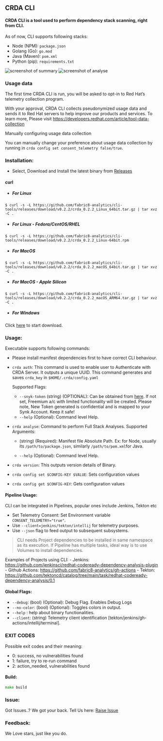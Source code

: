 ## CRDA CLI

#### CRDA CLI is a tool used to perform dependency stack scanning, right from CLI. 
As of now, CLI supports following stacks:
- Node (NPM): `package.json` 
- Golang (Go): `go.mod`
- Java (Maven): `pom.xml`
- Python (pip): `requirements.txt`

![screenshot of summary](https://github.com/fabric8-analytics/cli-tools/blob/b407d2a7c595a47e3126ad62a816dc107bd148d2/summary.png)
![screenshot of analyse](https://github.com/fabric8-analytics/cli-tools/blob/71198735d0dee3173ed3082a5ab1dee41dfa9ce8/analyse.png)

### Usage data

The first time CRDA CLI is run, you will be asked to opt-in to Red Hat’s telemetry collection program.

With your approval, CRDA CLI collects pseudonymized usage data and sends it to Red Hat servers to help improve our products and services. To learn more, Please visit https://developers.redhat.com/article/tool-data-collection 

Manually configuring usage data collection

You can manually change your preference about usage data collection by running in `crda config set consent_telemetry false/true`.


### Installation:
- Select, Download and Install the latest binary from [Releases](https://github.com/fabric8-analytics/cli-tools/releases)

#### curl

- ##### For Linux
```
$ curl -s -L https://github.com/fabric8-analytics/cli-tools/releases/download/v0.2.2/crda_0.2.2_Linux_64bit.tar.gz | tar xvz -C .
```
- ##### For Linux - Fedora/CentOS/RHEL
```
$ curl -s -L https://github.com/fabric8-analytics/cli-tools/releases/download/v0.2.2/crda_0.2.2_Linux-64bit.rpm 
```
- ##### For MacOS
```
$ curl -s -L https://github.com/fabric8-analytics/cli-tools/releases/download/v0.2.2/crda_0.2.2_macOS_64bit.tar.gz | tar xvz -C .
```
- ##### For MacOS - Apple Silicon
```
$ curl -s -L https://github.com/fabric8-analytics/cli-tools/releases/download/v0.2.2/crda_0.2.2_macOS_ARM64.tar.gz | tar xvz -C .
```
- ##### For Windows
Click [here](https://github.com/fabric8-analytics/cli-tools/releases/download/v0.2.2/crda_0.2.2_Windows_64bit.tar.gz) to start download.

### Usage:
Executable supports following commands:

* Please install manifest dependencies first to have correct CLI behaviour.

- `crda auth`: This command is used to enable user to Authenticate with CRDA Server. It outputs a unique UUID. This command generates and saves `crda_key` in `$HOME/.crda/config.yaml`

    Supported Flags:
    * `--snyk-token` (string) (OPTIONAL): Can be obtained from [here](https://app.snyk.io/login?utm_campaign=Code-Ready-Analytics-2020&utm_source=code_ready&code_ready=FF1B53D9-57BE-4613-96D7-1D06066C38C9). If not set, Freemium a/c with limited functionality will be created.
    Please note, New Token generated is confidential and is mapped to your Synk Account. Keep it safe!
    * `--help` (Optional): Command level Help.


- `crda analyse`: Command to perform Full Stack Analyses. 
    Supported Arguments:
    * (string) (Required): Manifest file Absolute Path. Ex: for Node, usually its `/path/to/package.json`, similarly `/path/to/pom.xml`for Java.

    * `--help` (Optional): Command level Help.

- `crda version`: This outputs version details of Binary.

- `crda config set $CONFIG-KEY $VALUE`: Sets configuration values

- `crda config get $CONFIG-KEY`: Gets configuration values

#### Pipeline Usage:
CLI can be integrated in Pipelines, popular ones include Jenkins, Tekton etc

- Set Telemetry Consent: Set Environment variable `CONSENT_TELEMETRY="true"`. 
- Use `--client=jenkins/tekton/intellij` for telemetry purposes. 
- Use `--json` flag to feed output to subsequent subsystems.

> CLI needs Project dependencies to be installed in same namespace as its execution. If Pipeline has multiple tasks, ideal way is to use Volumes to install dependencies. 

Examples of Projects using CLI:
    - Jenkins: https://github.com/jenkinsci/redhat-codeready-dependency-analysis-plugin 
    - Github Actions: https://github.com/fabric8-analytics/gh-actions 
    - Tekton: https://github.com/tektoncd/catalog/tree/main/task/redhat-codeready-dependency-analysis/0.1 


#### Global Flags:
- `--debug`: (bool) (Optional): Debug Flag. Enables Debug Logs
- `--no-color`: (bool) (Optional): Toggles colors in output.
- `--help` : help about binary functionalities.
- `--client`: (string) Telemetry client identification [tekton/jenkins/gh-actions/intellij/terminal].

### EXIT CODES

Possible exit codes and their meaning:

- 0: success, no vulnerabilities found
- 1: failure, try to re-run command
- 2: action_needed, vulnerabilities found


#### Build:

```go
make build
```


### Issue:
Got Issues..? We got your back. Tell Us here: [Raise Issue](https://github.com/fabric8-analytics/cli-tools/issues) 

### Feedback: 
We Love stars, just like you do.  